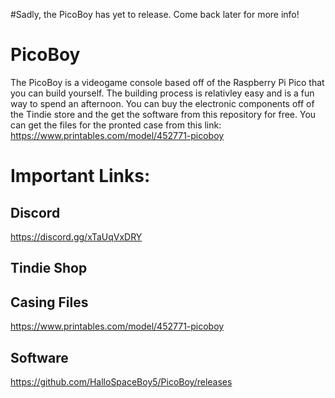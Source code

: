 #Sadly, the PicoBoy has yet to release. Come back later for more info!

# PicoBoy
The PicoBoy is a videogame console based off of the Raspberry Pi Pico that you can build yourself. The building process is relativley easy and is a fun way to spend an afternoon. You can buy the electronic components off of the Tindie store and the get the software from this repository for free. You can get the files for the pronted case from this link: https://www.printables.com/model/452771-picoboy

# Important Links:
## Discord
https://discord.gg/xTaUqVxDRY
## Tindie Shop 
## Casing Files
https://www.printables.com/model/452771-picoboy
## Software
https://github.com/HalloSpaceBoy5/PicoBoy/releases
